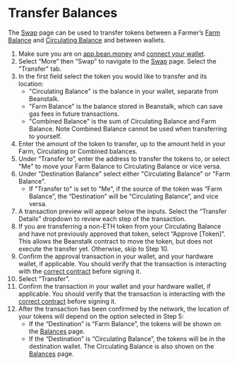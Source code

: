 # Transfer Balances

The [Swap](https://app.bean.money/#/swap) page can be used to transfer tokens between a Farmer’s [Farm Balance](../../protocol/glossary.md#farm-assets) and [Circulating Balance](../../protocol/glossary.md#circulating-beans) and between wallets.

1. Make sure you are on [app.bean.money](https://app.bean.money/) and [connect your wallet](../getting-started/connect-wallet.md).
2. Select “More” then “Swap” to navigate to the [Swap](https://app.bean.money/#/swap) page. Select the "Transfer" tab.
3. In the first field select the token you would like to transfer and its location:
   * "Circulating Balance" is the balance in your wallet, separate from Beanstalk.
   * "Farm Balance" is the balance stored in Beanstalk, which can save gas fees in future transactions.
   * "Combined Balance" is the sum of Circulating Balance and Farm Balance. Note Combined Balance cannot be used when transferring to yourself.
5. Enter the amount of the token to transfer, up to the amount held in your Farm, Circulating or Combined balances.
6. Under “Transfer to”, enter the address to transfer the tokens to, or select "Me" to move your Farm Balance to Circulating Balance or vice versa.
7. Under "Destination Balance" select either "Circulating Balance" or "Farm Balance".
   * If "Transfer to" is set to "Me", if the source of the token was “Farm Balance”, the “Destination” will be “Circulating Balance”, and vice versa.
8. A transaction preview will appear below the inputs. Select the “Transfer Details” dropdown to review each step of the transaction.
9. If you are transferring a non-ETH token from your Circulating Balance and have not previously approved that token, select “Approve \[Token]”. This allows the Beanstalk contract to move the token, but does not execute the transfer yet. Otherwise, skip to Step 10.
10. Confirm the approval transaction in your wallet, and your hardware wallet, if applicable. You should verify that the transaction is interacting with the [correct contract](../../protocol/contracts.md) before signing it.
11. Select “Transfer”.
12. Confirm the transaction in your wallet and your hardware wallet, if applicable. You should verify that the transaction is interacting with the [correct contract](../../protocol/contracts.md) before signing it.
13. After the transaction has been confirmed by the network, the location of your tokens will depend on the option selected in Step 5:
    * If the “Destination” is “Farm Balance”, the tokens will be shown on the [Balances](https://app.bean.money/#/balances) page.
    * If the “Destination” is “Circulating Balance”, the tokens will be in the destination wallet. The Circulating Balance is also shown on the [Balances](https://app.bean.money/#/balances) page.
